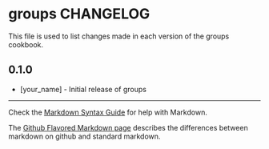 groups CHANGELOG
================

This file is used to list changes made in each version of the groups cookbook.

0.1.0
-----
- [your_name] - Initial release of groups

- - -
Check the [Markdown Syntax Guide](http://daringfireball.net/projects/markdown/syntax) for help with Markdown.

The [Github Flavored Markdown page](http://github.github.com/github-flavored-markdown/) describes the differences between markdown on github and standard markdown.
